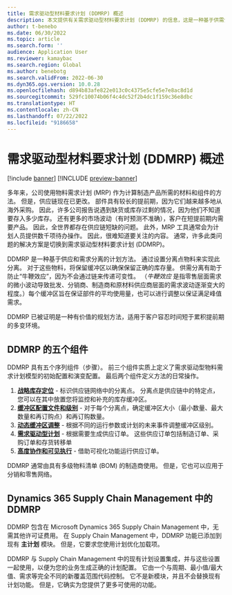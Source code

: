 ```yaml
---
title: 需求驱动型材料要求计划 (DDMRP) 概述
description: 本文提供有关需求驱动型材料要求计划 (DDMRP) 的信息，这是一种基于供需分离的计划方法。
author: t-benebo
ms.date: 06/30/2022
ms.topic: article
ms.search.form: ''
audience: Application User
ms.reviewer: kamaybac
ms.search.region: Global
ms.author: benebotg
ms.search.validFrom: 2022-06-30
ms.dyn365.ops.version: 10.0.28
ms.openlocfilehash: d894b83afe822e013c0c4375e5cfe5e7e8ac8d1d
ms.sourcegitcommit: 529fc10074b06f4c4dc52f2b4dc1f159c36e8dbc
ms.translationtype: HT
ms.contentlocale: zh-CN
ms.lasthandoff: 07/22/2022
ms.locfileid: "9186658"
---
```

# <a name="demand-driven-material-requirements-planning-ddmrp-overview"></a>需求驱动型材料要求计划 (DDMRP) 概述

[!include [banner](../../includes/banner.md)]
[!INCLUDE [preview-banner](../../includes/preview-banner.md)]

多年来，公司使用物料需求计划 (MRP) 作为计算制造产品所需的材料和组件的方法。 但是，供应链现在已更改。 部件具有较长的提前期，因为它们越来越多地从海外采购。 因此，许多公司报告说遇到缺货或库存过剩的情况，因为他们不知道要存入多少库存。 还有更多的市场波动（有时预测不准确），客户在短提前期内需要产品。 因此，全世界都存在供应链短缺的问题。 此外，MRP 工具通常会为计划人员提供数千项待办操作。 因此，很难知道要关注的内容。 通常，许多此类问题的解决方案是切换到需求驱动型材料要求计划 (DDMRP)。

DDMRP 是一种基于供应和需求分离的计划方法。 通过设置分离点物料来实现此分离。 对于这些物料，将保留缓冲区以确保保留正确的库存量。 供需分离有助于防止“牛鞭效应”，因为不会通过链来传递可变性。 （*牛鞭效应* 是指零售层面需求的微小波动导致批发、分销商、制造商和原材料供应商层面的需求波动逐渐变大的程度。）每个缓冲区旨在保证部件的平均使用量，也可以进行调整以保证满足峰值需求。

DDMRP 已被证明是一种有价值的规划方法，适用于客户容忍时间短于累积提前期的多变环境。

## <a name="the-five-components-of-ddmrp"></a>DDMRP 的五个组件

DDMRP 具有五个序列组件（步骤）。 前三个组件实质上定义了需求驱动型物料需求计划模型的初始配置和演变配置。 最后两个组件定义方法的日常操作。

1. **[战略库存定位](ddmrp-inventory-positioning.md)** - 标识供应链网络中的分离点。 分离点是供应链中的特定点，您可以在其中放置您将监控和补充的库存缓冲区。
2. **[缓冲区配置文件和级别](ddmrp-buffer-profile-and-levels.md)** - 对于每个分离点，确定缓冲区大小（最小数量、最大数量和再订购点）和再订购数量。
3. **[动态缓冲区调整](ddmrp-buffer-profile-and-levels.md#dynamic-adjustments)** - 根据不同的运行参数或计划的未来事件调整缓冲区级别。
4. **[需求驱动型计划](ddmrp-planning.md)** - 根据需要生成供应订单。 这些供应订单包括制造订单、采购订单和存货转移单
5. **[高度协作和可见执行](ddmrp-visual-and-collaborative-execution.md)** - 借助可视化功能运行供应订单。

DDMRP 通常由具有多级物料清单 (BOM) 的制造商使用。 但是，它也可以应用于分销和零售网络。

## <a name="ddmrp-in-dynamics-365-supply-chain-management"></a>Dynamics 365 Supply Chain Management 中的 DDMRP

DDMRP 包含在 Microsoft Dynamics 365 Supply Chain Management 中，无需其他许可证费用。 在 Supply Chain Management 中，DDMRP 功能已添加到现有 **主计划** 模块。 但是，它要求您使用计划优化加载项。 

DDMRP 与 Supply Chain Management 中的现有计划设置集成，并与这些设置一起使用，以便为您的业务生成正确的计划配置。 它由一个与周期、最小值/最大值、需求等完全不同的新覆盖范围代码控制。 它不是新模块，并且不会替换现有计划功能。 但是，它确实为您提供了更多可使用的功能。
